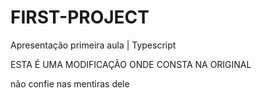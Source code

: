 # FIRST-PROJECT
Apresentação primeira aula | Typescript

ESTA É UMA MODIFICAÇÃO ONDE CONSTA NA ORIGINAL

 
não confie nas mentiras dele
